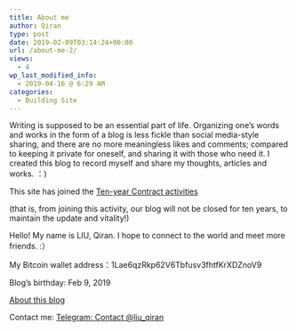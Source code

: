 ```yaml
---
title: About me
author: Qiran
type: post
date: 2019-02-09T03:14:24+00:00
url: /about-me-2/
views:
  - 4
wp_last_modified_info:
  - 2019-04-16 @ 6:29 AM
categories:
  - Building Site
---
```

Writing is supposed to be an essential part of life. Organizing one&#8217;s words and works in the form of a blog is less fickle than social media-style sharing, and there are no more meaningless likes and comments; compared to keeping it private for oneself, and sharing it with those who need it. I created this blog to record myself and share my thoughts, articles and works. ：)

This site has joined the [Ten-year Contract activities](https://foreverblog.cn/)

(that is, from joining this activity, our blog will not be closed for ten years, to maintain the update and vitality!)

Hello! My name is LIU, Qiran. I hope to connect to the world and meet more friends. :）

My Bitcoin wallet address：1Lae6qzRkp62V6Tbfusv3fhtfKrXDZnoV9

Blog’s birthday: Feb 9, 2019

[About this blog][1]

Contact me: [Telegram: Contact @liu_qiran][2]

 [1]: /categories/building-site/
 [2]: https://t.me/liu_qiran
